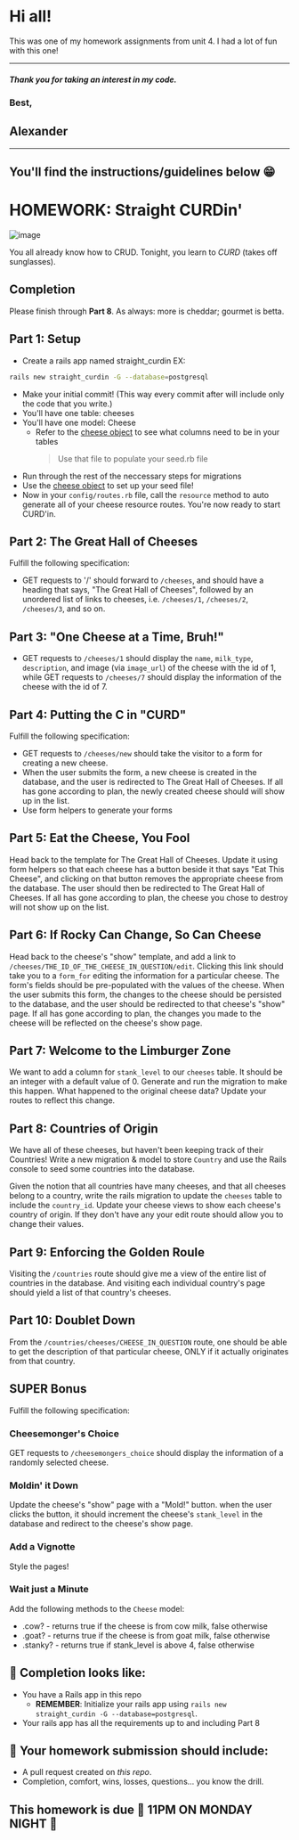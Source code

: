 # Hi all!

This was one of my homework assignments from unit 4. I had a lot of fun with this one!

---

##### Thank you for taking an interest in my code.

### Best,

## Alexander

---

## You'll find the instructions/guidelines below 😁

# HOMEWORK: Straight CURDin'

![image](https://media.giphy.com/media/332SpoiZo7ToI/giphy.gif)

You all already know how to CRUD. Tonight, you learn to _CURD_ (takes off sunglasses).

## Completion

Please finish through **Part 8**. As always: more is cheddar; gourmet is betta.

## Part 1: Setup

*   Create a rails app named straight_curdin EX:

```bash
rails new straight_curdin -G --database=postgresql
```

*   Make your initial commit! (This way every commit after will include only the code that you write.)
*   You'll have one table: cheeses
*   You'll have one model: Cheese
    *   Refer to the [cheese object](./straight_curdin_seeds.rb) to see what columns need to be in your tables
        > Use that file to populate your seed.rb file
*   Run through the rest of the neccessary steps for migrations
*   Use the [cheese object](./straight_curdin_seeds.rb) to set up your seed file!
*   Now in your `config/routes.rb` file, call the `resource` method to auto generate all of your cheese resource routes. You're now ready to start CURD'in.

## Part 2: The Great Hall of Cheeses

Fulfill the following specification:

*   GET requests to '/' should forward to `/cheeses`, and should have a heading that says, "The Great Hall of Cheeses", followed by an unordered list of links to cheeses, i.e. `/cheeses/1`, `/cheeses/2`, `/cheeses/3`, and so on.

## Part 3: "One Cheese at a Time, Bruh!"

*   GET requests to `/cheeses/1` should display the `name`, `milk_type`, `description`, and image (via `image_url`) of the cheese with the id of 1, while GET requests to `/cheeses/7` should display the information of the cheese with the id of 7.

## Part 4: Putting the C in "CURD"

Fulfill the following specification:

*   GET requests to `/cheeses/new` should take the visitor to a form for creating a new cheese.
*   When the user submits the form, a new cheese is created in the database, and the user is redirected to The Great Hall of Cheeses. If all has gone according to plan, the newly created cheese should will show up in the list.
*   Use form helpers to generate your forms

## Part 5: Eat the Cheese, You Fool

Head back to the template for The Great Hall of Cheeses. Update it using form helpers so that each cheese has a button beside it that says "Eat This Cheese", and clicking on that button removes the appropriate cheese from the database. The user should then be redirected to The Great Hall of Cheeses. If all has gone according to plan, the cheese you chose to destroy will not show up on the list.

## Part 6: If Rocky Can Change, So Can Cheese

Head back to the cheese's "show" template, and add a link to `/cheeses/THE_ID_OF_THE_CHEESE_IN_QUESTION/edit`. Clicking this link should take you to a `form_for` editing the information for a particular cheese. The form's fields should be pre-populated with the values of the cheese. When the user submits this form, the changes to the cheese should be persisted to the database, and the user should be redirected to that cheese's "show" page. If all has gone according to plan, the changes you made to the cheese will be reflected on the cheese's show page.

## Part 7: Welcome to the Limburger Zone

We want to add a column for `stank_level` to our `cheeses` table. It should be an integer with a default value of 0. Generate and run the migration to make this happen. What happened to the original cheese data? Update your routes to reflect this change.

## Part 8: Countries of Origin

We have all of these cheeses, but haven't been keeping track of their Countries!
Write a new migration & model to store `Country` and use the Rails console to seed some countries into the database.

Given the notion that all countries have many cheeses, and that all cheeses belong to a country, write the rails migration to update the `cheeses` table to include the `country_id`. Update your cheese views to show each cheese's country of origin. If they don't have any your edit route should allow you to change their values.

## Part 9: Enforcing the Golden Roule

Visiting the `/countries` route should give me a view of the entire list of countries in the database. And visiting each individual country's page should yield a list of that country's cheeses.

## Part 10: Doublet Down

From the `/countries/cheeses/CHEESE_IN_QUESTION` route, one should be able to get the description of that particular cheese, ONLY if it actually originates from that country.

## SUPER Bonus

Fulfill the following specification:

### Cheesemonger's Choice

GET requests to `/cheesemongers_choice` should display the information of a randomly selected cheese.

### Moldin' it Down

Update the cheese's "show" page with a "Mold!" button. when the user clicks the button, it should increment the cheese's `stank_level` in the database and redirect to the cheese's show page.

### Add a Vignotte

Style the pages!

### Wait just a Minute

Add the following methods to the `Cheese` model:

*   .cow? - returns true if the cheese is from cow milk, false otherwise
*   .goat? - returns true if the cheese is from goat milk, false otherwise
*   .stanky? - returns true if stank_level is above 4, false otherwise

## 🚀 Completion looks like:

*   You have a Rails app in this repo
    *   **REMEMBER**: Initialize your rails app using `rails new straight_curdin -G --database=postgresql`.
*   Your rails app has all the requirements up to and including Part 8

## 🚀 Your homework submission should include:

*   A pull request created on _this repo_.
*   Completion, comfort, wins, losses, questions... you know the drill.

## This homework is due 🚨 11PM ON MONDAY NIGHT 🚨
